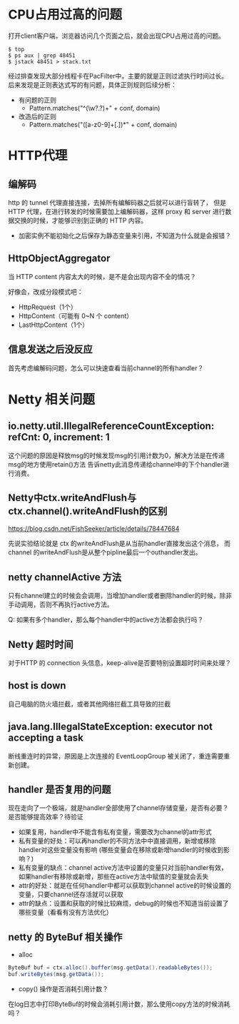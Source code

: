 # CPU占用过高的问题

打开client客户端，浏览器访问几个页面之后，就会出现CPU占用过高的问题。

```
$ top
$ ps aux | grep 48451
$ jstack 48451 > stack.txt
```

经过排查发现大部分线程卡在PacFilter中，主要的就是正则过滤执行时间过长。
后来发现是正则表达式写的有问题，具体正则规则后续分析：

* 有问题的正则
    - Pattern.matches("^(\\w?.?)+" + conf, domain)
* 改造后的正则
    - Pattern.matches("([a-z0-9]+[.])*" + conf, domain)


# HTTP代理

## 编解码

http 的 tunnel 代理直接连接，去掉所有编解码器之后就可以进行盲转了，
但是 HTTP 代理，在进行转发的时候需要加上编解码器，这样 proxy 和 server 
进行数据交换的时候，才能够识别到正确的 HTTP 内容。

* 加密实例不能初始化之后保存为静态变量来引用，不知道为什么就是会报错？


## HttpObjectAggregator
当 HTTP content 内容太大的时候，是不是会出现内容不全的情况？

好像会，改成分段模式吧：

* HttpRequest（1个）
* HttpContent（可能有 0~N 个 content）
* LastHttpContent（1个）

## 信息发送之后没反应
首先考虑编解码问题，怎么可以快速查看当前channel的所有handler？


# Netty 相关问题

## io.netty.util.IllegalReferenceCountException: refCnt: 0, increment: 1

这个问题的原因是释放msg的时候发现msg的引用计数为0，解决方法是在传递msg的地方使用retain()方法
告诉netty此消息传递给channel中的下个handler进行消费。


## Netty中ctx.writeAndFlush与ctx.channel().writeAndFlush的区别
https://blog.csdn.net/FishSeeker/article/details/78447684

先说实验结论就是 ctx 的writeAndFlush是从当前handler直接发出这个消息，
而 channel 的writeAndFlush是从整个pipline最后一个outhandler发出。

## netty channelActive 方法
只有channel建立的时候会会调用，当增加handler或者删除handler的时候，除非手动调用，否则不再执行active方法。

Q: 如果有多个handler，那么每个handler中的active方法都会执行吗？

## Netty 超时时间
对于HTTP 的 connection 头信息，keep-alive是否要特别设置超时时间来处理？

## host is down

自己电脑的防火墙拦截，或者其他网络拦截工具导致的拦截

## java.lang.IllegalStateException: executor not accepting a task

断线重连时的异常，原因是上次连接的 EventLoopGroup 被关闭了，重连需要重新创建。

## handler 是否复用的问题

现在走向了一个极端，就是handler全部使用了channel存储变量，是否有必要？是否能够提高效率？待验证

* 如果复用，handler中不能含有私有变量，需要改为channel的attr形式
* 私有变量的好处：可以再handler的不同方法中中直接调用，新增或移除handler对这些变量没有影响 (哪些变量会在移除或新增handler的时候收到影响？)
* 私有变量的缺点：channel active方法中设置的变量只对当前handler有效，如果handler有移除或新增，那些在active方法中赋值的变量就会丢失
* attr的好处：就是在任何handler中都可以获取到channel active的时候设置的变量，只要channel还存活就可以获取
* attr的缺点：设置和获取的时候比较麻烦，debug的时候也不知道当前设置了哪些变量（看看有没有方法优化）

## netty 的 ByteBuf 相关操作

* alloc
```java
ByteBuf buf = ctx.alloc().buffer(msg.getData().readableBytes());
buf.writeBytes(msg.getData());
```

* copy() 操作是否消耗引用计数？

在log日志中打印ByteBuf的时候会消耗引用计数，那么使用copy方法的时候消耗吗？




